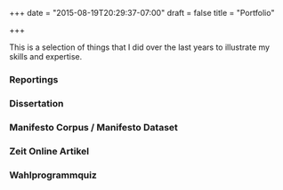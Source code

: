 +++
date = "2015-08-19T20:29:37-07:00"
draft = false
title = "Portfolio"

+++

This is a selection of things that I did over the last years to illustrate my skills and expertise.


### Reportings



### Dissertation



### Manifesto Corpus / Manifesto Dataset



### Zeit Online Artikel




### Wahlprogrammquiz





